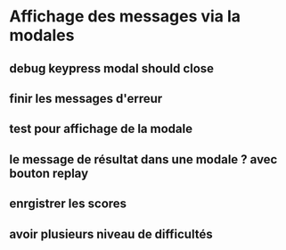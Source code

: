 # Affichage des messages via la modales

## debug keypress modal should close

## finir les messages d'erreur

## test pour affichage de la modale

## le message de résultat dans une modale ? avec bouton replay

## enrgistrer les scores

## avoir plusieurs niveau de difficultés
